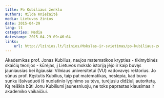 ```yaml
---
title: Po Kubiliaus ženklu
authors: Milda Kniežaitė
media: Lietuvos žinios
date: 2015-04-29
lang: lt
categories: Media
datestamp: 2015-04-29 09:46:04
links:
    url: http://lzinios.lt/lzinios/Mokslas-ir-svietimas/po-kubiliaus-zenklu/201009
---
```


Akademikas prof. Jonas Kubilius, naujos matematikos krypties - tikimybinės skaičių teorijos - kūrėjas, į Lietuvos mokslo istoriją įėjo ir kaip buvęs jauniausias bei ilgiausiai Vilniaus universitetui (VU) vadovavęs rektorius. Jo sūnus prof. Kęstutis Kubilius, taip pat matematikas, neslepia, kad buvo sunku išsivaduoti iš nuolatinio lyginimo su tėvu, turėjusiu didžiulį autoritetą. Ką reiškia būti Jonu Kubiliumi jaunesniuoju, ne toks paprastas klausimas ir akademiko vaikaičiui.
